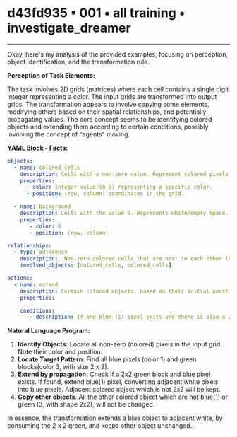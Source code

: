 # d43fd935 • 001 • all training • investigate_dreamer

---
Okay, here's my analysis of the provided examples, focusing on perception, object identification, and the transformation rule.

**Perception of Task Elements:**

The task involves 2D grids (matrices) where each cell contains a single digit integer representing a color. The input grids are transformed into output grids. The transformation appears to involve copying some elements, modifying others based on their spatial relationships, and potentially propagating values. The core concept seems to be identifying colored objects and extending them according to certain conditions, possibly involving the concept of "agents" moving.

**YAML Block - Facts:**



```yaml
objects:
  - name: colored_cells
    description: Cells with a non-zero value. Represent colored pixels.
    properties:
      - color: Integer value (0-9) representing a specific color.
      - position: (row, column) coordinates in the grid.

  - name: background
    description: Cells with the value 0. Represents white/empty space.
    properties:
       - color: 0
       - position: (row, column)

relationships:
  - type: adjacency
    description:  Non-zero colored cells that are next to each other (horizontally or vertically, not diagonally).
    involved_objects: [colored_cells, colored_cells]

actions:
  - name: extend
    description: Certain colored objects, based on their initial position and color, can be extended.
    properties:

    conditions:
       - description: If one blue (1) pixel exits and there is also a 2x2 green(3), extend the blue to cover all green and adjacent white pixels.
```



**Natural Language Program:**

1.  **Identify Objects:** Locate all non-zero (colored) pixels in the input grid. Note their color and position.
2.  **Locate Target Pattern:** Find all blue pixels (color 1) and green blocks(color 3, with size 2 x 2).
3. **Extend by propagation:** Check If a 2x2 green block and blue pixel exists. If found, extend blue(1) pixel, converting adjacent white pixels into blue pixels. Adjacent colored object which is not 2x2 will be kept.
4.  **Copy other objects**. All the other colored object which are not blue(1) or green (3, with shape 2x2), will not be changed.

In essence, the transformation extends a blue object to adjacent white, by consuming the 2 x 2 green, and keeps other object unchanged..

